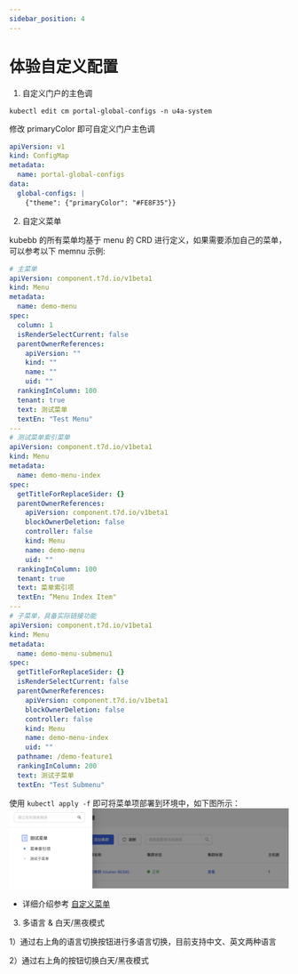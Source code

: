 ```yaml
---
sidebar_position: 4
---
```


# 体验自定义配置

1. 自定义门户的主色调
```shell
kubectl edit cm portal-global-configs -n u4a-system
```
修改 primaryColor 即可自定义门户主色调
```yaml
apiVersion: v1
kind: ConfigMap
metadata:
  name: portal-global-configs
data:
  global-configs: |
    {"theme": {"primaryColor": "#FE8F35"}}
```

2. 自定义菜单

kubebb 的所有菜单均基于 menu 的 CRD 进行定义，如果需要添加自己的菜单，可以参考以下 memnu 示例:
```yaml
# 主菜单
apiVersion: component.t7d.io/v1beta1
kind: Menu
metadata:
  name: demo-menu
spec:
  column: 1
  isRenderSelectCurrent: false
  parentOwnerReferences:
    apiVersion: ""
    kind: ""
    name: ""
    uid: ""
  rankingInColumn: 100
  tenant: true
  text: 测试菜单
  textEn: "Test Menu"
---
# 测试菜单索引菜单
apiVersion: component.t7d.io/v1beta1
kind: Menu
metadata:
  name: demo-menu-index
spec:
  getTitleForReplaceSider: {}
  parentOwnerReferences:
    apiVersion: component.t7d.io/v1beta1
    blockOwnerDeletion: false
    controller: false
    kind: Menu
    name: demo-menu
    uid: ""
  rankingInColumn: 100
  tenant: true
  text: 菜单索引项
  textEn: “Menu Index Item"
---
# 子菜单，具备实际链接功能
apiVersion: component.t7d.io/v1beta1
kind: Menu
metadata:
  name: demo-menu-submenu1
spec:
  getTitleForReplaceSider: {}
  isRenderSelectCurrent: false
  parentOwnerReferences:
    apiVersion: component.t7d.io/v1beta1
    blockOwnerDeletion: false
    controller: false
    kind: Menu
    name: demo-menu-index
    uid: ""
  pathname: /demo-feature1
  rankingInColumn: 200
  text: 测试子菜单
  textEn: "Test Submenu"
```

使用 `kubectl apply -f` 即可将菜单项部署到环境中，如下图所示：
![图 1](images/4a52ae49bf01baee581357a57038c5792dab1fe153770917e42a5888a7ebebdc.png)  

* 详细介绍参考 [自定义菜单](../configuration/customize-menu.md)

3. 多语言 & 白天/黑夜模式

1）通过右上角的语言切换按钮进行多语言切换，目前支持中文、英文两种语言

2）通过右上角的按钮切换白天/黑夜模式
